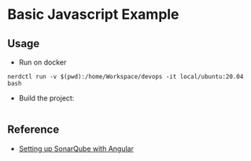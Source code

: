 # Basic Javascript Example

## Usage

* Run on docker
```shell
nerdctl run -v $(pwd):/home/Workspace/devops -it local/ubuntu:20.04 bash
```

* Build the project:
```shell
```

## Reference
- [Setting up SonarQube with Angular](https://medium.com/@anirudhramesh95/setting-up-sonarqube-with-angular-64be5b6f1ce4)
